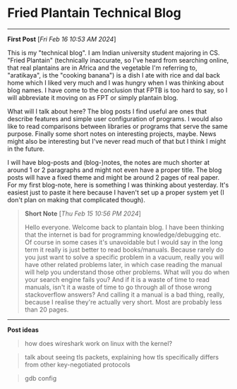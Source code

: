 # Fried Plantain Technical Blog

---

**First Post** [*Fri Feb 16 10:53 AM 2024*]

This is my "technical blog". I am Indian university student majoring in CS. "Fried Plantain" (technically inaccurate, so I've heard from searching online, that real plantains are in Africa and the vegetable I'm referring to, "aratikaya", is the "cooking banana") is a dish I ate with rice and dal back home which I liked very much and I was hungry when I was thinking about blog names. I have come to the conclusion that FPTB is too hard to say, so I will abbreviate it moving on as FPT or simply plantain blog.

What will I talk about here? The blog posts I find useful are ones that describe features and simple user configuration of programs. I would also like to read comparisons between libraries or programs that serve the same purpose. Finally some short notes on interesting projects, maybe. News might also be interesting but I've never read much of that but I think I might in the future.

I will have blog-posts and (blog-)notes, the notes are much shorter at around 1 or 2 paragraphs and might not even have a proper title. The blog posts will have a fixed theme and might be around 2 pages of real paper. For my first blog-note, here is something I was thinking about yesterday. It's easiest just to paste it here because I haven't set up a proper system yet (I don't plan on making that complicated though).

> **Short Note** [*Thu Feb 15 10:56 PM 2024*]
>
> Hello everyone. Welcome back to plantain blog. I have been thinking that the internet is bad for programming knowledge/debugging etc. Of course in some cases it's unavoidable but I would say in the long term it really is just better to read books/manuals. Because rarely do you just want to solve a specific problem in a vacuum, really you will have other related problems later, in which case reading the manual will help you understand those other problems. What will you do when your search engine fails you? And if it is a waste of time to read manuals, isn't it a waste of time to go through all of those wrong stackoverflow answers? And calling it a manual is a bad thing, really, because I realise they're actually very short. Most are probably less than 20 pages.

---

**Post ideas**

> how does wireshark work on linux with the kernel?

> talk about seeing tls packets, explaining how tls specifically differs from other key-negotiated protocols

> gdb config
